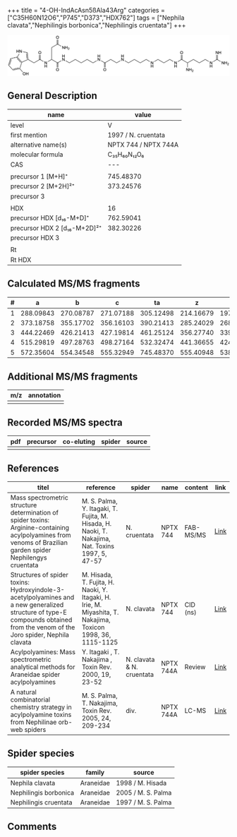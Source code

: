 +++
title = "4-OH-IndAcAsn5ßAla43Arg"
categories = ["C35H60N12O6","P745","D373","HDX762"]
tags = ["Nephila clavata","Nephilingis borbonica","Nephilingis cruentata"]
+++

![](/img/4-OH-IndAcAsn5bAla43Arg.png)

## General Description

| name                         | value                |
|------------------------------|----------------------|
| level                        | V                    |
| first mention                | 1997 / N. cruentata  |
| alternative name(s)          | NPTX 744 / NPTX 744A |
| molecular formula            | C₃₅H₆₀N₁₂O₆          |
| CAS                          | ---                  |
|                              |                      |
| precursor 1 [M+H]⁺           | 745.48370            |
| precursor 2 [M+2H]²⁺         | 373.24576            |
| precursor 3                  |                      |
|                              |                      |
| HDX                          | 16                   |
| precursor HDX   [d₁₆-M+D]⁺   | 762.59041            |
| precursor HDX 2 [d₁₆-M+2D]²⁺ | 382.30226            |
| precursor HDX 3              |                      |
|                              |                      |
| Rt                           |                      |
| Rt HDX                       |                      |

## Calculated MS/MS fragments

| # | a         | b         | c         | ta        | z         | y         | tz        |
|---|-----------|-----------|-----------|-----------|-----------|-----------|-----------|
| 1 | 288.09843 | 270.08787 | 271.07188 | 305.12498 | 214.16679 | 197.14024 | 231.19334 |
| 2 | 373.18758 | 355.17702 | 356.16103 | 390.21413 | 285.24029 | 268.21374 | 302.26684 |
| 3 | 444.22469 | 426.21413 | 427.19814 | 461.25124 | 356.27740 | 339.25085 | 373.30395 |
| 4 | 515.29819 | 497.28763 | 498.27164 | 532.32474 | 441.36655 | 424.34000 | 458.39310 |
| 5 | 572.35604 | 554.34548 | 555.32949 | 745.48370 | 555.40948 | 538.38293 | 572.43603 |

## Additional MS/MS fragments

| m/z       | annotation |
|-----------|------------|
|           |            |

## Recorded MS/MS spectra

| pdf | precursor | co-eluting | spider    | source                              |
|-----|-----------|------------|-----------|-------------------------------------|
|     |           |            |           |                                     |

## References

| titel                                                                                                                                                                         | reference                                                                                                   | spider                    | name      | content   | link                                                                                                               |
|-------------------------------------------------------------------------------------------------------------------------------------------------------------------------------|-------------------------------------------------------------------------------------------------------------|---------------------------|-----------|-----------|--------------------------------------------------------------------------------------------------------------------|
| Mass spectrometric structure determination of spider toxins: Arginine-containing acylpolyamines from venoms of Brazilian garden spider Nephilengys cruentata                  | M. S. Palma, Y. Itagaki, T. Fujita, M. Hisada, H. Naoki, T. Nakajima, Nat. Toxins 1997, 5, 47-57            | N. cruentata              | NPTX 744  | FAB-MS/MS | [Link](https://onlinelibrary.wiley.com/doi/abs/10.1002/%28SICI%29%281997%295%3A2%3C47%3A%3AAID-NT1%3E3.0.CO%3B2-X) |
| Structures of spider toxins: Hydroxyindole-3-acetylpolyamines and a new generalized structure of type-E compounds obtained from the venom of the Joro spider, Nephila clavata | M. Hisada, T. Fujita, H. Naoki, Y. Itagaki, H. Irie, M. Miyashita, T. Nakajima, Toxicon 1998, 36, 1115-1125 | N. clavata                | NPTX 744  | CID (ns)  | [Link](https://www.sciencedirect.com/science/article/pii/S0041010198000865)                                        |
| Acylpolyamines: Mass spectrometric analytical methods for Araneidae spider acylpolyamines                                                                                     | Y. Itagaki , T. Nakajima , Toxin Rev. 2000, 19, 23-52                                                       | N. clavata & N. cruentata | NPTX 744A | Review    | [Link](https://www.tandfonline.com/doi/abs/10.1081/TXR-100100314)                                                  |
| A natural combinatorial chemistry strategy in acylpolyamine toxins from Nephilinae orb-web spiders                                                                            | M. S. Palma, T. Nakajima, Toxin Rev. 2005, 24, 209-234                                                      | div.                      | NPTX 744A | LC-MS     | [Link](https://www.tandfonline.com/doi/abs/10.1081/TXR-200057857)                                                  |

## Spider species

| spider species        | family    | source             |
|-----------------------|-----------|--------------------|
| Nephila clavata       | Araneidae | 1998 / M. Hisada   |
| Nephilingis borbonica | Araneidae | 2005 / M. S. Palma |
| Nephilingis cruentata | Araneidae | 1997 / M. S. Palma |

## Comments